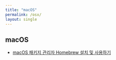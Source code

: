 ```yaml
---
title: "macOS"
permalink: /osx/
layout: single
---
```


## macOS

* [macOS 패키지 관리자 Homebrew 설치 및 사용하기](/osx-installhomebrew)